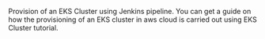 Provision of an EKS Cluster using Jenkins pipeline.
You can get a guide on how the provisioning of an EKS cluster in aws cloud is carried out using EKS Cluster tutorial.
